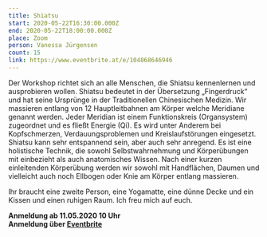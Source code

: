 ```yaml
---
title: Shiatsu
start: 2020-05-22T16:30:00.000Z
end: 2020-05-22T18:00:00.000Z
place: Zoom
person: Vanessa Jürgensen
count: 15
link: https://www.eventbrite.at/e/104868646946
---
```

Der Workshop richtet sich an alle Menschen, die Shiatsu kennenlernen und ausprobieren wollen. Shiatsu bedeutet in der Übersetzung „Fingerdruck“ und hat seine Ursprünge in der Traditionellen Chinesischen Medizin. Wir massieren entlang von 12 Hauptleitbahnen am Körper welche Meridiane genannt werden. Jeder Meridian ist einem Funktionskreis (Organsystem) zugeordnet und es fließt Energie (Qi). Es wird unter Anderem bei Kopfschmerzen, Verdauungsproblemen und Kreislaufstörungen eingesetzt. Shiatsu kann sehr entspannend sein, aber auch sehr anregend. Es ist eine holistische Technik, die sowohl Selbstwahrnehmung und Körperübungen mit einbezieht als auch anatomisches Wissen. Nach einer kurzen einleitenden Körperübung werden wir sowohl mit Handflächen, Daumen und vielleicht auch noch Ellbogen oder Knie am Körper entlang massieren.

Ihr braucht eine zweite Person, eine Yogamatte, eine dünne Decke und ein Kissen und einen ruhigen Raum. Ich freu mich auf euch.

**Anmeldung ab 11.05.2020 10 Uhr**\
**Anmeldung über [Eventbrite ](https://www.eventbrite.at/e/104868646946)**